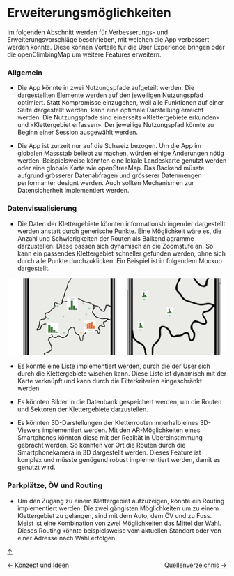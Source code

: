 <a id="top"></a>

# Erweiterungsmöglichkeiten

<div id="erweiterungsmöglichkeiten"></div>

Im folgenden Abschnitt werden für Verbesserungs- und Erweiterungsvorschläge beschrieben, mit welchen die App verbessert werden könnte. Diese können Vorteile für die User Experience bringen oder die openClimbingMap um weitere Features erweitern.

### Allgemein

- Die App könnte in zwei Nutzungspfade aufgeteilt werden. Die dargestellten Elemente werden auf den jeweiligen Nutzungspfad optimiert. Statt Kompromisse einzugehen, weil alle Funktionen auf einer Seite dargestellt werden, kann eine optimale Darstellung erreicht werden. Die Nutzungspfade sind einerseits «Klettergebiete erkunden» und «Klettergebiet erfassen». Der jeweilige Nutzungspfad könnte zu Beginn einer Session ausgewählt werden.

- Die App ist zurzeit nur auf die Schweiz bezogen. Um die App im globalen Massstab beliebt zu machen, würden einige Änderungen nötig werden. Beispielsweise könnten eine lokale Landeskarte genutzt werden oder eine globale Karte wie openStreeMap. Das Backend müsste aufgrund grösserer Datenabfragen und grösserer Datenmengen performanter designt werden. Auch sollten Mechanismen zur Datensicherheit implementiert werden.

<div id="allgemein"></div>

### Datenvisualisierung

- Die Daten der Klettergebiete könnten informationsbringender dargestellt werden anstatt durch generische Punkte. Eine Möglichkeit wäre es, die Anzahl und Schwierigkeiten der Routen als Balkendiagramme darzustellen. Diese passen sich dynamisch an die Zoomstufe an. So kann ein passendes Klettergebiet schneller gefunden werden, ohne sich durch alle Punkte durchzuklicken. Ein Beispiel ist in folgendem Mockup dargestellt.

![datendarstellung](bilder/alternative-datendarstellung.png)

- Es könnte eine Liste implementiert werden, durch die der User sich durch die Klettergebiete wischen kann. Diese Liste ist dynamisch mit der Karte verknüpft und kann durch die Filterkriterien eingeschränkt werden.

- Es könnten Bilder in die Datenbank gespeichert werden, um die Routen und Sektoren der Klettergebiete darzustellen.

- Es könnten 3D-Darstellungen der Kletterrouten innerhalb eines 3D-Viewers implementiert werden. Mit den AR-Möglichkeiten eines Smartphones könnten diese mit der Realität in Übereinstimmung gebracht werden. So könnten vor Ort die Routen durch die Smartphonekamera in 3D dargestellt werden. Dieses Feature ist komplex und müsste genügend robust implementiert werden, damit es genutzt wird.

### Parkplätze, ÖV und Routing

- Um den Zugang zu einem Klettergebiet aufzuzeigen, könnte ein Routing implementiert werden. Die zwei gängisten Möglichkeiten um zu einem Klettergebiet zu gelangen, sind mit dem Auto, dem ÖV und zu Fuss. Meist ist eine Kombination von zwei Möglichkeiten das Mittel der Wahl. Dieses Routing könnte beispielsweise vom aktuellen Standort oder von einer Adresse nach Wahl erfolgen.

[↑](#top)

<div style="display: flex; justify-content: space-between;">
  <div>
    <a href="funktionen.html">← Konzept und Ideen</a>
  </div>
  <div>
   <a href="quellenverzeichnis.html">Quellenverzeichnis →</a>
  </div>
</div>
